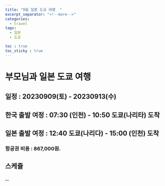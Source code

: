 ```yaml
---
title: "9월 일볻 도쿄 여행  "
excerpt_separator: "<!--more-->"
categories:
  - travel
tags:
  - 일본
  - 도쿄 

toc : true
toc_sticky : true
---
```


# 부모님과 일본 도쿄 여행
## 일정 : 20230909(토) - 20230913(수)
## 한국 출발 여정 : 07:30 (인천) - 10:50 도쿄(나리타) 도착
## 일본 출발 여정 : 12:40 도쿄(나리다) - 15:00 (인천) 도착 
### 항공권 비용 : 867,000원. 

## 스케쥴
,,,
